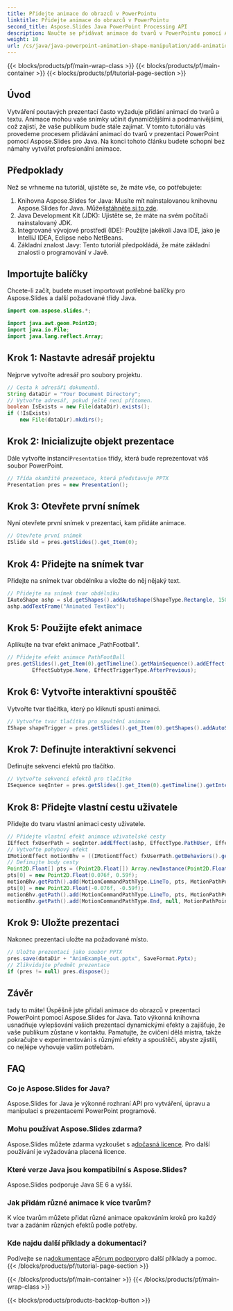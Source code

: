 ```yaml
---
title: Přidejte animace do obrazců v PowerPointu
linktitle: Přidejte animace do obrazců v PowerPointu
second_title: Aspose.Slides Java PowerPoint Processing API
description: Naučte se přidávat animace do tvarů v PowerPointu pomocí Aspose.Slides pro Java v tomto podrobném výukovém programu. Ideální pro vytváření poutavých prezentací.
weight: 10
url: /cs/java/java-powerpoint-animation-shape-manipulation/add-animations-to-shapes-powerpoint/
---
```


{{< blocks/products/pf/main-wrap-class >}}
{{< blocks/products/pf/main-container >}}
{{< blocks/products/pf/tutorial-page-section >}}

## Úvod
Vytváření poutavých prezentací často vyžaduje přidání animací do tvarů a textu. Animace mohou vaše snímky učinit dynamičtějšími a podmanivějšími, což zajistí, že vaše publikum bude stále zajímat. V tomto tutoriálu vás provedeme procesem přidávání animací do tvarů v prezentaci PowerPoint pomocí Aspose.Slides pro Java. Na konci tohoto článku budete schopni bez námahy vytvářet profesionální animace.
## Předpoklady
Než se vrhneme na tutoriál, ujistěte se, že máte vše, co potřebujete:
1.  Knihovna Aspose.Slides for Java: Musíte mít nainstalovanou knihovnu Aspose.Slides for Java. Můžeš[stáhněte si to zde](https://releases.aspose.com/slides/java/).
2. Java Development Kit (JDK): Ujistěte se, že máte na svém počítači nainstalovaný JDK.
3. Integrované vývojové prostředí (IDE): Použijte jakékoli Java IDE, jako je IntelliJ IDEA, Eclipse nebo NetBeans.
4. Základní znalost Javy: Tento tutoriál předpokládá, že máte základní znalosti o programování v Javě.
## Importujte balíčky
Chcete-li začít, budete muset importovat potřebné balíčky pro Aspose.Slides a další požadované třídy Java.
```java
import com.aspose.slides.*;

import java.awt.geom.Point2D;
import java.io.File;
import java.lang.reflect.Array;
```
## Krok 1: Nastavte adresář projektu
Nejprve vytvořte adresář pro soubory projektu.
```java
// Cesta k adresáři dokumentů.
String dataDir = "Your Document Directory";
// Vytvořte adresář, pokud ještě není přítomen.
boolean IsExists = new File(dataDir).exists();
if (!IsExists)
    new File(dataDir).mkdirs();
```
## Krok 2: Inicializujte objekt prezentace
 Dále vytvořte instanci`Presentation` třídy, která bude reprezentovat váš soubor PowerPoint.
```java
// Třída okamžité prezentace, která představuje PPTX
Presentation pres = new Presentation();
```
## Krok 3: Otevřete první snímek
Nyní otevřete první snímek v prezentaci, kam přidáte animace.
```java
// Otevřete první snímek
ISlide sld = pres.getSlides().get_Item(0);
```
## Krok 4: Přidejte na snímek tvar
Přidejte na snímek tvar obdélníku a vložte do něj nějaký text.
```java
// Přidejte na snímek tvar obdélníku
IAutoShape ashp = sld.getShapes().addAutoShape(ShapeType.Rectangle, 150, 150, 250, 25);
ashp.addTextFrame("Animated TextBox");
```
## Krok 5: Použijte efekt animace
Aplikujte na tvar efekt animace „PathFootball“.
```java
// Přidejte efekt animace PathFootBall
pres.getSlides().get_Item(0).getTimeline().getMainSequence().addEffect(ashp, EffectType.PathFootball,
        EffectSubtype.None, EffectTriggerType.AfterPrevious);
```
## Krok 6: Vytvořte interaktivní spouštěč
Vytvořte tvar tlačítka, který po kliknutí spustí animaci.
```java
// Vytvořte tvar tlačítka pro spuštění animace
IShape shapeTrigger = pres.getSlides().get_Item(0).getShapes().addAutoShape(ShapeType.Bevel, 10, 10, 20, 20);
```
## Krok 7: Definujte interaktivní sekvenci
Definujte sekvenci efektů pro tlačítko.
```java
// Vytvořte sekvenci efektů pro tlačítko
ISequence seqInter = pres.getSlides().get_Item(0).getTimeline().getInteractiveSequences().add(shapeTrigger);
```
## Krok 8: Přidejte vlastní cestu uživatele
Přidejte do tvaru vlastní animaci cesty uživatele.
```java
// Přidejte vlastní efekt animace uživatelské cesty
IEffect fxUserPath = seqInter.addEffect(ashp, EffectType.PathUser, EffectSubtype.None, EffectTriggerType.OnClick);
// Vytvořte pohybový efekt
IMotionEffect motionBhv = ((IMotionEffect) fxUserPath.getBehaviors().get_Item(0));
// Definujte body cesty
Point2D.Float[] pts = (Point2D.Float[]) Array.newInstance(Point2D.Float.class, 1);
pts[0] = new Point2D.Float(0.076f, 0.59f);
motionBhv.getPath().add(MotionCommandPathType.LineTo, pts, MotionPathPointsType.Auto, true);
pts[0] = new Point2D.Float(-0.076f, -0.59f);
motionBhv.getPath().add(MotionCommandPathType.LineTo, pts, MotionPathPointsType.Auto, false);
motionBhv.getPath().add(MotionCommandPathType.End, null, MotionPathPointsType.Auto, false);
```
## Krok 9: Uložte prezentaci
Nakonec prezentaci uložte na požadované místo.
```java
// Uložte prezentaci jako soubor PPTX
pres.save(dataDir + "AnimExample_out.pptx", SaveFormat.Pptx);
// Zlikvidujte předmět prezentace
if (pres != null) pres.dispose();
```
## Závěr
tady to máte! Úspěšně jste přidali animace do obrazců v prezentaci PowerPoint pomocí Aspose.Slides for Java. Tato výkonná knihovna usnadňuje vylepšování vašich prezentací dynamickými efekty a zajišťuje, že vaše publikum zůstane v kontaktu. Pamatujte, že cvičení dělá mistra, takže pokračujte v experimentování s různými efekty a spouštěči, abyste zjistili, co nejlépe vyhovuje vašim potřebám.
## FAQ
### Co je Aspose.Slides for Java?
Aspose.Slides for Java je výkonné rozhraní API pro vytváření, úpravu a manipulaci s prezentacemi PowerPoint programově.
### Mohu používat Aspose.Slides zdarma?
 Aspose.Slides můžete zdarma vyzkoušet s a[dočasná licence](https://purchase.aspose.com/temporary-license/). Pro další používání je vyžadována placená licence.
### Které verze Java jsou kompatibilní s Aspose.Slides?
Aspose.Slides podporuje Java SE 6 a vyšší.
### Jak přidám různé animace k více tvarům?
K více tvarům můžete přidat různé animace opakováním kroků pro každý tvar a zadáním různých efektů podle potřeby.
### Kde najdu další příklady a dokumentaci?
 Podívejte se na[dokumentace](https://reference.aspose.com/slides/java/) a[Fórum podpory](https://forum.aspose.com/c/slides/11)pro další příklady a pomoc.
{{< /blocks/products/pf/tutorial-page-section >}}

{{< /blocks/products/pf/main-container >}}
{{< /blocks/products/pf/main-wrap-class >}}

{{< blocks/products/products-backtop-button >}}
